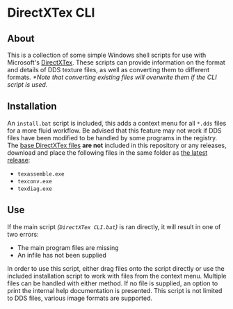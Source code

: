 # DirectXTex CLI

## About

This is a collection of some simple Windows shell scripts for use with Microsoft's [DirectXTex](https://github.com/microsoft/DirectXTex). These scripts can provide information on the format and details of DDS texture files, as well as converting them to different formats.
_*Note that converting existing files will overwrite them if the CLI script is used._

## Installation

An `install.bat` script is included, this adds a context menu for all `*.dds` files for a more fluid workflow. Be advised that this feature may not work if DDS files have been modified to be handled by some programs in the registry. The [base DirectXTex files](https://github.com/microsoft/DirectXTex/releases/latest) **are not** included in this repository or any releases, download and place the following files in the same folder as [the latest release](https://github.com/MrMendelli/DirectXTex-CLI/releases/latest):
- `texassemble.exe`
- `texconv.exe`
- `texdiag.exe`

## Use

If the main script _(`DirectXTex CLI.bat`)_ is ran directly, it will result in one of two errors:
- The main program files are missing
- An infile has not been supplied

In order to use this script, either drag files onto the script directly or use the included installation script to work with files from the context menu. Multiple files can be handled with either method. If no file is supplied, an option to print the internal help documentation is presented. This script is not limited to DDS files, various image formats are supported. 
